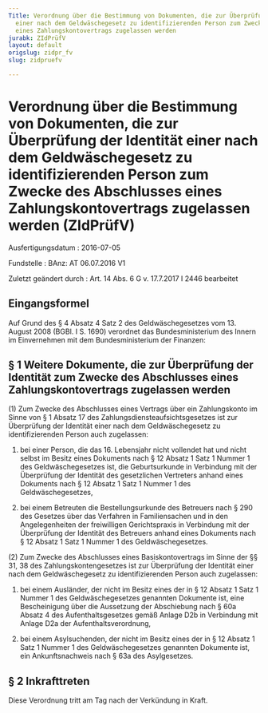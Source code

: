 ```yaml
---
Title: Verordnung über die Bestimmung von Dokumenten, die zur Überprüfung der Identität
  einer nach dem Geldwäschegesetz zu identifizierenden Person zum Zwecke des Abschlusses
  eines Zahlungskontovertrags zugelassen werden
jurabk: ZIdPrüfV
layout: default
origslug: zidpr_fv
slug: zidpruefv

---
```


# Verordnung über die Bestimmung von Dokumenten, die zur Überprüfung der Identität einer nach dem Geldwäschegesetz zu identifizierenden Person zum Zwecke des Abschlusses eines Zahlungskontovertrags zugelassen werden (ZIdPrüfV)

Ausfertigungsdatum
:   2016-07-05

Fundstelle
:   BAnz: AT 06.07.2016 V1

Zuletzt geändert durch
:   Art. 14 Abs. 6 G v. 17.7.2017 I 2446 bearbeitet


## Eingangsformel

Auf Grund des § 4 Absatz 4 Satz 2 des Geldwäschegesetzes vom 13. August 2008 (BGBl. I S. 1690) verordnet das Bundesministerium des Innern im Einvernehmen mit dem Bundesministerium der Finanzen:


## § 1 Weitere Dokumente, die zur Überprüfung der Identität zum Zwecke des Abschlusses eines Zahlungskontovertrags zugelassen werden

(1) Zum Zwecke des Abschlusses eines Vertrags über ein Zahlungskonto im Sinne von § 1 Absatz 17 des Zahlungsdiensteaufsichtsgesetzes ist zur Überprüfung der Identität einer nach dem Geldwäschegesetz zu identifizierenden Person auch zugelassen:

1.  bei einer Person, die das 16. Lebensjahr nicht vollendet hat und nicht selbst im Besitz eines Dokuments nach § 12 Absatz 1 Satz 1 Nummer 1 des Geldwäschegesetzes ist, die Geburtsurkunde in Verbindung mit der Überprüfung der Identität des gesetzlichen Vertreters anhand eines Dokuments nach § 12 Absatz 1 Satz 1 Nummer 1 des Geldwäschegesetzes,


2.  bei einem Betreuten die Bestellungsurkunde des Betreuers nach § 290 des Gesetzes über das Verfahren in Familiensachen und in den Angelegenheiten der freiwilligen Gerichtspraxis in Verbindung mit der Überprüfung der Identität des Betreuers anhand eines Dokuments nach § 12 Absatz 1 Satz 1 Nummer 1 des Geldwäschegesetzes.




(2) Zum Zwecke des Abschlusses eines Basiskontovertrags im Sinne der §§ 31, 38 des Zahlungskontengesetzes ist zur Überprüfung der Identität einer nach dem Geldwäschegesetz zu identifizierenden Person auch zugelassen:

1.  bei einem Ausländer, der nicht im Besitz eines der in § 12 Absatz 1 Satz 1 Nummer 1 des Geldwäschegesetzes genannten Dokumente ist, eine Bescheinigung über die Aussetzung der Abschiebung nach § 60a Absatz 4 des Aufenthaltsgesetzes gemäß Anlage D2b in Verbindung mit Anlage D2a der Aufenthaltsverordnung,


2.  bei einem Asylsuchenden, der nicht im Besitz eines der in § 12 Absatz 1 Satz 1 Nummer 1 des Geldwäschegesetzes genannten Dokumente ist, ein Ankunftsnachweis nach § 63a des Asylgesetzes.





## § 2 Inkrafttreten

Diese Verordnung tritt am Tag nach der Verkündung in Kraft.

